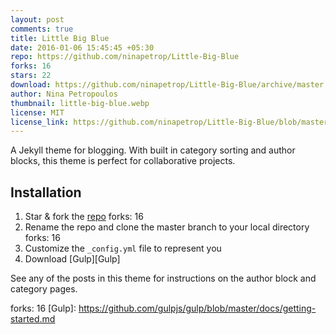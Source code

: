 ```yaml
---
layout: post
comments: true
title: Little Big Blue
date: 2016-01-06 15:45:45 +05:30
repo: https://github.com/ninapetrop/Little-Big-Blue
forks: 16
stars: 22
download: https://github.com/ninapetrop/Little-Big-Blue/archive/master.zip
author: Nina Petropoulos
thumbnail: little-big-blue.webp
license: MIT
license_link: https://github.com/ninapetrop/Little-Big-Blue/blob/master/license.txt
---
```


A Jekyll theme for blogging. With built in category sorting and author blocks,  this theme is perfect for collaborative projects.

## Installation

1. Star & fork the [repo][repo]
forks: 16
2. Rename the repo and clone the master branch to your local directory
forks: 16
3. Customize the `_config.yml` file to represent you
4. Download [Gulp][Gulp]

See any of the posts in this theme for instructions on the author block and category pages.

[repo]: https://github.com/ninapetrop/Jekyll-Testing-Site
forks: 16
[Gulp]: https://github.com/gulpjs/gulp/blob/master/docs/getting-started.md
